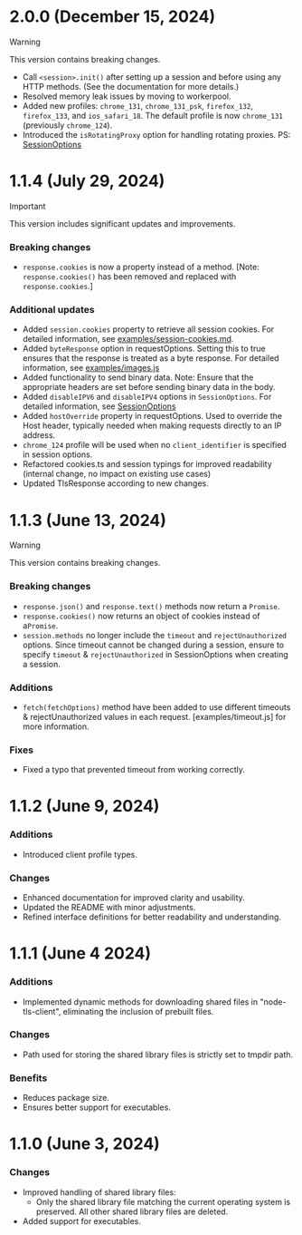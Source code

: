 # 2.0.0 (December 15, 2024)
> [!WARNING]  
> This version contains breaking changes.
- Call `<session>.init()` after setting up a session and before using any HTTP methods. (See the documentation for more details.)
- Resolved memory leak issues by moving to workerpool.  
- Added new profiles: `chrome_131`, `chrome_131_psk`, `firefox_132`, `firefox_133`, and `ios_safari_18`. The default profile is now `chrome_131` (previously `chrome_124`).  
- Introduced the `isRotatingProxy` option for handling rotating proxies. PS: [SessionOptions](https://sahil1337.github.io/node-tls-client/interfaces/SessionOptions.html)

# 1.1.4 (July 29, 2024)
> [!IMPORTANT]
> This version includes significant updates and improvements.

### Breaking changes
- `response.cookies` is now a property instead of a method. [Note: `response.cookies()` has been removed and replaced with `response.cookies`.]

### Additional updates
- Added `session.cookies` property to retrieve all session cookies. For detailed information, see [examples/session-cookies.md](https://github.com/Sahil1337/node-tls-client/tree/main/examples/samples/cookie-example.md).
- Added `byteResponse` option in requestOptions. Setting this to true ensures that the response is treated as a byte response. For detailed information, see [examples/images.js](https://github.com/Sahil1337/node-tls-client/tree/main/examples/images.js)
- Added functionality to send binary data. Note: Ensure that the appropriate headers are set before sending binary data in the body.
- Added `disableIPV6` and `disableIPV4` options in `SessionOptions`. For detailed information, see [SessionOptions](https://sahil1337.github.io/node-tls-client/interfaces/SessionOptions.html#disableIPV4)
- Added `hostOverride` property in requestOptions. Used to override the Host header, typically needed when making requests directly to an IP address.
- `chrome_124` profile will be used when no `client_identifier` is specified in session options.
- Refactored cookies.ts and session typings for improved readability (internal change, no impact on existing use cases)
- Updated TlsResponse according to new changes.

# 1.1.3 (June 13, 2024)
> [!WARNING]  
> This version contains breaking changes.

### Breaking changes
- `response.json()` and `response.text()` methods now return a `Promise`.
- `response.cookies()` now returns an object of cookies instead of a`Promise`.
- `session.methods` no longer include the `timeout` and `rejectUnauthorized` options. Since timeout cannot be changed during a session, ensure to specify `timeout` & `rejectUnauthorized` in SessionOptions when creating a session.

### Additions
- `fetch(fetchOptions)` method have been added to use different timeouts & rejectUnauthorized values in each request. [examples/timeout.js] for more information.

### Fixes
- Fixed a typo that prevented timeout from working correctly.

# 1.1.2 (June 9, 2024)
### Additions
- Introduced client profile types.
### Changes
- Enhanced documentation for improved clarity and usability.
- Updated the README with minor adjustments.
- Refined interface definitions for better readability and understanding.

# 1.1.1 (June 4 2024)
### Additions
- Implemented dynamic methods for downloading shared files in "node-tls-client", eliminating the inclusion of prebuilt files.
### Changes
- Path used for storing the shared library files is strictly set to tmpdir path.
### Benefits
- Reduces package size.
- Ensures better support for executables.

# 1.1.0 (June 3, 2024)
### Changes
- Improved handling of shared library files:
  - Only the shared library file matching the current operating system is preserved. All other shared library files are deleted.
- Added support for executables.
